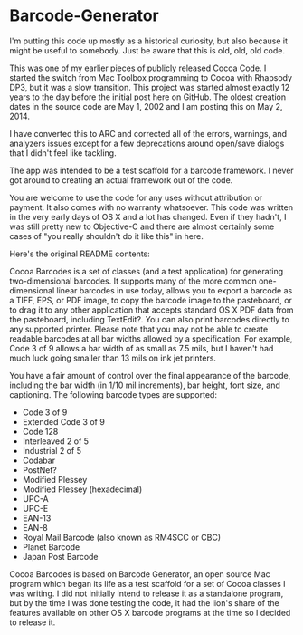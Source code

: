 Barcode-Generator
=================

I'm putting this code up mostly as a historical curiosity, but also because it might be useful to somebody. Just be aware that this is old, old, old code.

This was one of my earlier pieces of publicly released Cocoa Code. I started the switch from Mac Toolbox programming to Cocoa with Rhapsody DP3, but it was a slow transition. This project was started almost exactly 12 years to the day before the initial post here on GitHub. The oldest creation dates in the source code are May 1, 2002 and I am posting this on May 2, 2014. 

I have converted this to ARC and corrected all of the errors, warnings, and analyzers issues except for a few deprecations around open/save dialogs that I didn't feel like tackling.

The app was intended to be a test scaffold for a barcode framework. I never got around to creating an actual framework out of the code.

You are welcome to use the code for any uses without attribution or payment. It also comes with no warranty whatsoever. This code was written in the very early days of OS X and a lot has changed. Even if they hadn't, I was still pretty new to Objective-C and there are almost certainly some cases of "you really shouldn't do it like this" in here.

Here's the original README contents:

Cocoa Barcodes is a set of classes (and a test application) for generating two-dimensional barcodes. It supports many of the more common one-dimensional linear barcodes in use today, allows you to export a barcode as a TIFF, EPS, or PDF image, to copy the barcode image to the pasteboard, or to drag it to any other application that accepts standard OS X PDF data from the pasteboard, including TextEdit?. You can also print barcodes directly to any supported printer. Please note that you may not be able to create readable barcodes at all bar widths allowed by a specification. For example, Code 3 of 9 allows a bar width of as small as 7.5 mils, but I haven't had much luck going smaller than 13 mils on ink jet printers.

You have a fair amount of control over the final appearance of the barcode, including the bar width (in 1/10 mil increments), bar height, font size, and captioning. The following barcode types are supported:

- Code 3 of 9
- Extended Code 3 of 9
- Code 128
- Interleaved 2 of 5
- Industrial 2 of 5
- Codabar
- PostNet?
- Modified Plessey
- Modified Plessey (hexadecimal)
- UPC-A
- UPC-E
- EAN-13
- EAN-8
- Royal Mail Barcode (also known as RM4SCC or CBC)
- Planet Barcode
- Japan Post Barcode

Cocoa Barcodes is based on Barcode Generator, an open source Mac program which began its life as a test scaffold for a set of Cocoa classes I was writing. I did not initially intend to release it as a standalone program, but by the time I was done testing the code, it had the lion's share of the features available on other OS X barcode programs at the time so I decided to release it.
